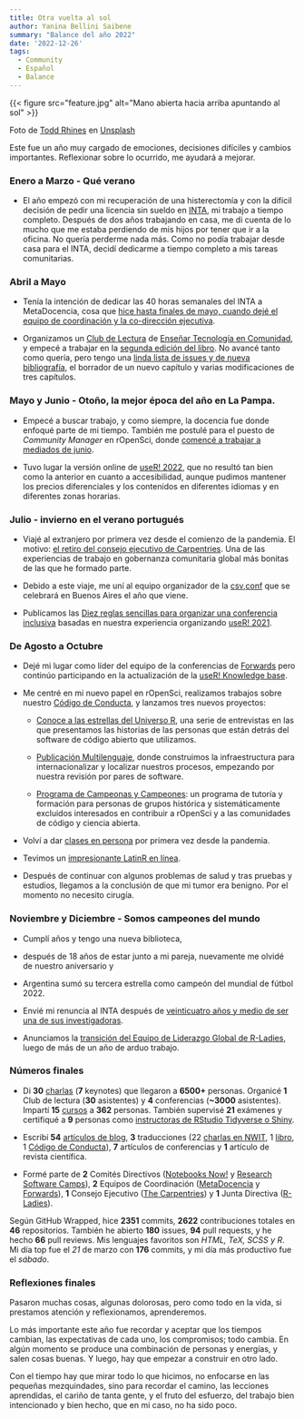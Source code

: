 ```yaml
---
title: Otra vuelta al sol
author: Yanina Bellini Saibene
summary: "Balance del año 2022"
date: '2022-12-26'
tags:
  - Community
  - Español
  - Balance
---
```


{{< figure src="feature.jpg" alt="Mano abierta hacia arriba apuntando al sol" >}}

Foto de <a href="https://unsplash.com/@rhinestodd?utm_source=unsplash&utm_medium=referral&utm_content=creditCopyText">Todd Rhines</a> en <a href="https://unsplash.com/es/fotos/W0jzK552m8E?utm_source=unsplash&utm_medium=referral&utm_content=creditCopyText">Unsplash</a>

Este fue un año muy cargado de emociones, decisiones difíciles y cambios importantes. Reflexionar sobre lo ocurrido, me ayudará a mejorar.

### Enero a Marzo - Qué verano

* El año empezó con mi recuperación de una histerectomía y con la difícil decisión de pedir una licencia sin sueldo en [INTA](https://www.argentina.gob.ar/inta), mi trabajo a tiempo completo.  Después de dos años trabajando en casa, me di cuenta de lo mucho que me estaba perdiendo de mis hijos por tener que ir a la oficina. No quería perderme nada más. Como no podía trabajar desde casa para el INTA, decidí dedicarme a tiempo completo a mis tareas comunitarias.


### Abril a Mayo

* Tenía la intención de dedicar las 40 horas semanales del INTA a MetaDocencia, cosa que [hice hasta finales de mayo, cuando dejé el equipo de coordinación y la co-dirección ejecutiva](/blog/2022-05-31-metadocencia/).

* Organizamos un [Club de Lectura](/blog/2022_metadocencia_club_lectura_t3/) de [Enseñar Tecnología en Comunidad](https://educarencomunidad.tech/), y empecé a trabajar en la [segunda edición del libro](https://github.com/yabellini/t3es2ed). No avancé tanto como quería, pero tengo una [linda lista de issues y de nueva bibliografía](https://github.com/gvwilson/teachtogether.tech/issues), el borrador de un nuevo capítulo y varias modificaciones de tres capítulos.

### Mayo y Junio - Otoño, la mejor época del año en La Pampa.

* Empecé a buscar trabajo, y como siempre, la docencia fue donde enfoqué parte de mi tiempo.  También me postulé para el puesto de _Community Manager_ en rOpenSci, donde [comencé a trabajar a mediados de junio](https://ropensci.org/blog/2022/06/21/introducing-yanina/).

* Tuvo lugar la versión online de [useR! 2022](https://user2022.r-project.org/), que no resultó tan bien como la anterior en cuanto a accesibilidad, aunque pudimos mantener los precios diferenciales y los contenidos en diferentes idiomas y en diferentes zonas horarias.

### Julio - invierno en el verano portugués

* Viajé al extranjero por primera vez desde el comienzo de la pandemia.  El motivo: [el retiro del consejo ejecutivo de Carpentries](https://carpentries.org/blog/2022/08/2022-executive-council-retreat/). Una de las experiencias de trabajo en gobernanza comunitaria global más bonitas de las que he formado parte.

* Debido a este viaje, me uní al equipo organizador de la [csv,conf](https://csvconf.com/) que se celebrará en Buenos Aires el año que viene.

* Publicamos las [Diez reglas sencillas para organizar una conferencia inclusiva](https://journals.plos.org/ploscompbiol/article?id=10.1371/journal.pcbi.1010164#sec006) basadas en nuestra experiencia organizando [useR! 2021](https://user2021.r-project.org/).


### De Agosto a Octubre

* Dejé mi lugar como líder del equipo de la conferencias de [Forwards](https://forwards.github.io/about/) pero continúo participando en la actualización de la [useR! Knowledge base](/project/user_knowledge_base/).

* Me centré en mi nuevo papel en rOpenSci, realizamos trabajos sobre nuestro [Código de Conducta](https://ropensci.org/blog/2022/07/12/coc-update/), y lanzamos tres nuevos proyectos:

  - [Conoce a las estrellas del Universo R](https://ropensci.org/blog/2022/11/23/r-universe-stars-1-en/), una serie de entrevistas en las que presentamos las historias de las personas que están detrás del software de código abierto que utilizamos.

  - [Publicación Multilenguaje](https://ropensci.org/multilingual-publishing/), donde construimos la infraestructura para internacionalizar y localizar nuestros procesos, empezando por nuestra revisión por pares de software.

  - [Programa de Campeonas y Campeones](https://ropensci.org/champions/): un programa de tutoría y formación para personas de grupos histórica y sistemáticamente excluidos interesados en contribuir a rOpenSci y a las comunidades de código y ciencia abierta.

* Volví a dar [clases en persona](https://yabellini.netlify.app/courses/agri_remote_sensing/) por primera vez desde la pandemia.

* Tevimos un [impresionante LatinR en línea](https://github.com/LatinR/presentaciones-LatinR2022).

* Después de continuar con algunos problemas de salud y tras pruebas y estudios, llegamos a la conclusión de que mi tumor era benigno. Por el momento no necesito cirugía.


### Noviembre y Diciembre - Somos campeones del mundo

* Cumplí años y tengo una nueva biblioteca, 

* después de 18 años de estar junto a mi pareja, nuevamente me olvidé de nuestro aniversario y

* Argentina sumó su tercera estrella como campeón del mundial de fútbol 2022.

* Envié mi renuncia al INTA después de [veinticuatro años y medio de ser una de sus investigadoras](blog/2022-12-21-inta/).  

* Anunciamos la [transición del Equipo de Liderazgo Global de R-Ladies](https://blog.rladies.org/post/2022-11-18-global-leadership-team-transition/), luego de más de un año de arduo trabajo.


### Números finales

* Di **30** [charlas](/talk/) (**7** keynotes) que llegaron a **6500+** personas. Organicé **1** Club de lectura (**30** asistentes) y **4** conferencias (**~3000** asistentes). Impartí **15** [cursos](/cursos/) a **362** personas. También supervisé **21** exámenes y certifiqué a **9** personas como [instructoras de RStudio Tidyverse o Shiny](https://education.rstudio.com/trainers/).  

* Escribí **54** [artículos de blog](/blog/), **3** traducciones (22 [charlas en NWIT](https://neverworkintheory.org/), 1 [libro](/project/rml_es/), 1 [Código de Conducta](https://ropensci.org/codigo-de-conducta/)), **7** artículos de conferencias y **1** artículo de revista científica.

* Formé parte de **2** Comités Directivos ([Notebooks Now!](https://data.agu.org/notebooks-now/) y [Research Software Camps](https://www.software.ac.uk/research-software-camps)), **2** Equipos de Coordinación ([MetaDocencia](https://www.metadocencia.org/) y [Forwards](https://forwards.github.io/about/)), **1** Consejo Ejecutivo ([The Carpentries](https://carpentries.org/)) y **1** Junta Directiva ([R-Ladies](https://rladies.org/)).

Según GitHub Wrapped, hice **2351** commits, **2622** contribuciones totales en **46** repositorios. También he abierto **180** issues, **94** pull requests, y he hecho **66** pull reviews. Mis lenguajes favoritos son _HTML, TeX, SCSS y R_. Mi día top fue el _21_ de marzo con **176** commits, y mi día más productivo fue el _sábado_.  


### Reflexiones finales

Pasaron muchas cosas, algunas dolorosas, pero como todo en la vida, si prestamos atención y reflexionamos, aprenderemos.

Lo más importante este año fue recordar y aceptar que los tiempos cambian, las expectativas de cada uno, los compromisos; todo cambia.  En algún momento se produce una combinación de personas y energías, y salen cosas buenas. Y luego, hay que empezar a construir en otro lado.

Con el tiempo hay que mirar todo lo que hicimos, no enfocarse en las pequeñas mezquindades, sino para recordar el camino, las lecciones aprendidas, el cariño de tanta gente, y el fruto del esfuerzo, del trabajo bien intencionado y bien hecho, que en mi caso, no ha sido poco.

